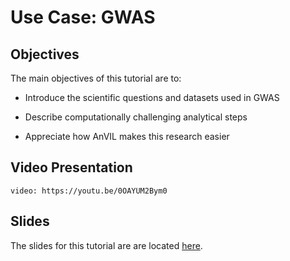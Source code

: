 # Use Case: GWAS




## Objectives
The main objectives of this tutorial are to:

* Introduce the scientific questions and datasets used in GWAS

* Describe computationally challenging analytical steps

* Appreciate how AnVIL makes this research easier


## Video Presentation
`video: https://youtu.be/0OAYUM2Bym0`

## Slides
The slides for this tutorial are are located [here](https://docs.google.com/presentation/d/1IYbFuJRvGRR0mIgsrzvKShUD21DKMq9w7FMEKGuSC14).


